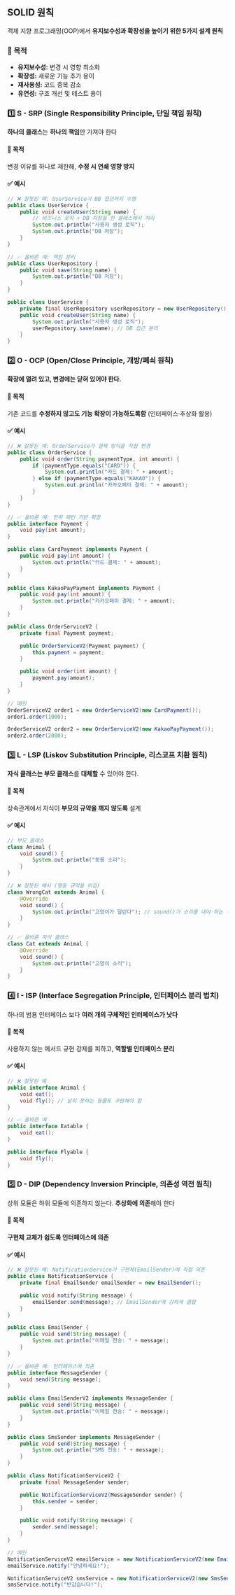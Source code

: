 ## SOLID 원칙
객체 지향 프로그래밍(OOP)에서 **유지보수성과 확장성을 높이기 위한 5가지 설계 원칙**

### 🎯 목적 
- **유지보수성:** 변경 시 영향 최소화
- **확장성:** 새로운 기능 추가 용이
- **재사용성:** 코드 중복 감소
- **유연성:** 구조 개선 및 테스트 용이

### 1️⃣ S - SRP (Single Responsibility Principle, 단일 책임 원칙)
**하나의 클래스**는 **하나의 책임**만 가져야 한다

#### 🎯 목적 
변경 이유를 하나로 제한해, **수정 시 연쇄 영향 방지**

#### ✅ 예시
```java
// ❌ 잘못된 예: UserService가 DB 접근까지 수행 
public class UserService {
    public void createUser(String name) {
        // 비즈니스 로직 + DB 저장을 한 클래스에서 처리
        System.out.println("사용자 생성 로직");
        System.out.println("DB 저장");
    }
}

// ✅ 올바른 예: 책임 분리
public class UserRepository {
    public void save(String name) {
        System.out.println("DB 저장");
    }
}

public class UserService {
    private final UserRepository userRepository = new UserRepository();
    public void createUser(String name) {
        System.out.println("사용자 생성 로직");
        userRepository.save(name); // DB 접근 분리
    }
}
```

### 2️⃣ O - OCP (Open/Close Principle, 개방/폐쇠 원칙) 
**확장에 열려 있고, 변경에는 닫혀 있어야 한다.**

#### 🎯 목적
기존 코드를 **수정하지 않고도 기능 확장이 가능하도록함** (인터페이스·추상화 활용)


#### ✅ 예시
```java
// ❌ 잘못된 예: OrderService가 결제 방식을 직접 변경
public class OrderService {
    public void order(String paymentType, int amount) {
        if (paymentType.equals("CARD")) {
            System.out.println("카드 결제: " + amount);
        } else if (paymentType.equals("KAKAO")) {
            System.out.println("카카오페이 결제: " + amount);
        }
    }
}

// ✅ 올바른 예: 전략 패턴 기반 확장
public interface Payment {
    void pay(int amount);
}

public class CardPayment implements Payment {
    public void pay(int amount) {
        System.out.println("카드 결제: " + amount);
    }
}

public class KakaoPayPayment implements Payment {
    public void pay(int amount) {
        System.out.println("카카오페이 결제: " + amount);
    }
}

public class OrderServiceV2 {
    private final Payment payment;

    public OrderServiceV2(Payment payment) {
        this.payment = payment;
    }

    public void order(int amount) {
        payment.pay(amount);
    }
}

// 메인
OrderServiceV2 order1 = new OrderServiceV2(new CardPayment());
order1.order(1000);

OrderServiceV2 order2 = new OrderServiceV2(new KakaoPayPayment());
order2.order(2000);
```

### 3️⃣ L - LSP (Liskov Substitution Principle, 리스코프 치환 원칙)
**자식 클래스는 부모 클래스**를 **대체할** 수 있어야 한다.

#### 🎯 목적
상속관계에서 자식이 **부모의 규약을 깨지 않도록** 설계

#### ✅ 예시

```java
// 부모 클래스
class Animal {
    void sound() {
        System.out.println("동물 소리");
    }
}

// ❌ 잘못된 예시 (행동 규약을 어김)
class WrongCat extends Animal {
    @Override
    void sound() {
        System.out.println("고양이가 달린다"); // sound()가 소리를 내야 하는 규약을 위반
    }
}

// ✅ 올바른 자식 클래스
class Cat extends Animal {
    @Override
    void sound() {
        System.out.println("고양이 소리");
    }
}
```

### 4️⃣ I - ISP (Interface Segregation Principle, 인터페이스 분리 법치)
하나의 범용 인터페이스 보다 **여러 개의 구체적인 인터페이스가 낫다**

#### 🎯 목적
사용하지 않는 메서드 규현 강제를 피하고, **역할별 인터페이스 분리**

#### ✅ 예시
```java
// ❌ 잘못된 예
public interface Animal {
    void eat();
    void fly(); // 날지 못하는 동물도 구현해야 함
}

// ✅ 올바른 예
public interface Eatable {
    void eat();
}

public interface Flyable {
    void fly();
}
```

### 5️⃣ D - DIP (Dependency Inversion Principle, 의존성 역전 원칙)
상위 모듈은 하위 모듈에 의존하지 않는다. **추상화에 의존**해야 한다

#### 🎯 목적
**구현체 교체가 쉽도록 인터페이스에 의존**

#### ✅ 예시
```java
// ❌ 잘못된 예: NotificationService가 구현체(EmailSender)에 직접 의존
public class NotificationService {
    private final EmailSender emailSender = new EmailSender();

    public void notify(String message) {
        emailSender.send(message); // EmailSender에 강하게 결합
    }
}

public class EmailSender {
    public void send(String message) {
        System.out.println("이메일 전송: " + message);
    }
}

// ✅ 올바른 예: 인터페이스에 의존
public interface MessageSender {
    void send(String message);
}

public class EmailSenderV2 implements MessageSender {
    public void send(String message) {
        System.out.println("이메일 전송: " + message);
    }
}

public class SmsSender implements MessageSender {
    public void send(String message) {
        System.out.println("SMS 전송: " + message);
    }
}

public class NotificationServiceV2 {
    private final MessageSender sender;

    public NotificationServiceV2(MessageSender sender) {
        this.sender = sender;
    }

    public void notify(String message) {
        sender.send(message);
    }
}

// 메인
NotificationServiceV2 emailService = new NotificationServiceV2(new EmailSenderV2());
emailService.notify("안녕하세요!");

NotificationServiceV2 smsService = new NotificationServiceV2(new SmsSender());
smsService.notify("반갑습니다!");
```
